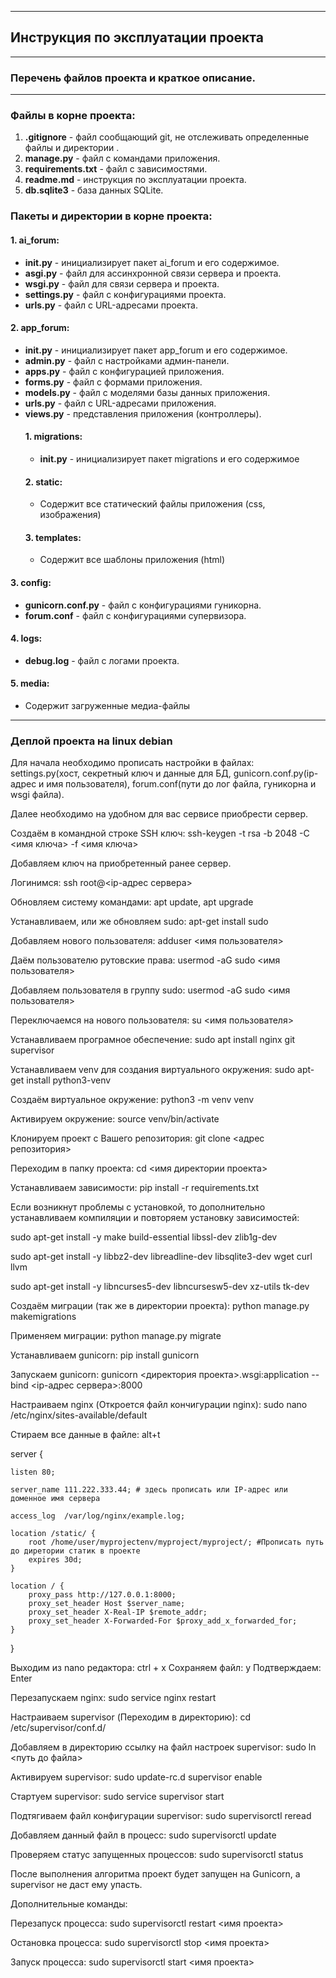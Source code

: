 ***
## Инструкция по эксплуатации проекта
***

### Перечень файлов проекта и краткое описание.
***

### Файлы в корне проекта:

1. __.gitignore__ - файл сообщающий git, не отслеживать определенные файлы и директории .
2. __manage.py__ - файл с командами приложения.
3. __requirements.txt__ - файл с зависимостями.
4. __readme.md__ - инструкция по эксплуатации проекта.
5. __db.sqlite3__ - база данных SQLite.


### Пакеты и директории в корне проекта:

#### 1. ai_forum:
* __init.py__ - инициализирует пакет ai_forum и его содержимое.
* __asgi.py__ - файл для ассинхронной связи сервера и проекта.
* __wsgi.py__ - файл для связи сервера и проекта.
* __settings.py__ - файл с конфигурациями проекта.
* __urls.py__ - файл с URL-адресами проекта.

#### 2. app_forum:
* __init.py__ - инициализирует пакет app_forum и его содержимое.
* __admin.py__ - файл с настройками админ-панели.
* __apps.py__ - файл с конфигурацией приложения.
* __forms.py__ - файл с формами приложения.
* __models.py__ - файл с моделями базы данных приложения.
* __urls.py__ - файл с URL-адресами приложения.
* __views.py__ - представления приложения (контроллеры).
    #### 1. migrations:
    * __init.py__ - инициализирует пакет migrations и его содержимое
    #### 2. static:
    * Содержит все статический файлы приложения (css, изображения)
    #### 3. templates:
    * Содержит все шаблоны приложения (html)

#### 3. config:
* __gunicorn.conf.py__ - файл с конфигурациями гуникорна.
* __forum.conf__ - файл с конфигурациями супервизора.

#### 4. logs:
* __debug.log__ - файл с логами проекта.

#### 5. media:
* Содержит загруженные медиа-файлы

***
### Деплой проекта на linux debian

Для начала необходимо прописать настройки в файлах: settings.py(хост, секретный ключ и данные для БД, gunicorn.conf.py(ip-адрес и имя пользователя), forum.conf(пути до лог файла, гуникорна и wsgi файла).

Далее необходимо на удобном для вас сервисе приобрести сервер.

Создаём в командной строке SSH ключ: ssh-keygen -t rsa -b 2048 -C <имя ключа> -f <имя ключа>

Добавляем ключ на приобретенный ранее сервер.

Логинимся: ssh root@<ip-адрес сервера>

Обновляем систему командами: apt update, apt upgrade

Устанавливаем, или же обновляем sudo: apt-get install sudo

Добавляем нового пользователя: adduser <имя пользователя>

Даём пользователю рутовские права: usermod -aG sudo <имя пользователя>

Добавляем пользователя в группу sudo: usermod -aG sudo <имя пользователя>

Переключаемся на нового пользователя: su <имя пользователя>

Устанавливаем програмное обеспечение: sudo apt install nginx git supervisor

Устанавливаем venv для создания виртуального окружения: sudo apt-get install python3-venv

Создаём виртуальное окружение: python3 -m venv venv

Активируем окружение: source venv/bin/activate

Клонируем проект с Вашего репозитория: git clone <адрес репозитория>

Переходим в папку проекта: cd <имя директории проекта>

Устанавливаем зависимости: pip install -r requirements.txt

Если возникнут проблемы с установкой, то дополнительно устанавливаем компиляции и повторяем установку зависимостей:

sudo apt-get install -y make build-essential libssl-dev zlib1g-dev

sudo apt-get install -y libbz2-dev libreadline-dev libsqlite3-dev wget curl llvm

sudo apt-get install -y libncurses5-dev  libncursesw5-dev xz-utils tk-dev

Создаём миграции (так же в директории проекта): python manage.py makemigrations

Применяем миграции: python manage.py migrate

Устанавливаем gunicorn: pip install gunicorn

Запускаем gunicorn: gunicorn <директория проекта>.wsgi:application --bind <ip-адрес сервера>:8000

Настраиваем nginx (Откроется файл кончигурации nginx): sudo nano /etc/nginx/sites-available/default

Стираем все данные в файле: alt+t


server {

    listen 80;

    server_name 111.222.333.44; # здесь прописать или IP-адрес или доменное имя сервера

    access_log  /var/log/nginx/example.log; 
 
    location /static/ {
        root /home/user/myprojectenv/myproject/myproject/; #Прописать путь до диретории статик в проекте
        expires 30d;
    }
 
    location / {
        proxy_pass http://127.0.0.1:8000; 
        proxy_set_header Host $server_name;
        proxy_set_header X-Real-IP $remote_addr;
        proxy_set_header X-Forwarded-For $proxy_add_x_forwarded_for;
    }

}

Выходим из nano редактора: ctrl + x
Сохраняем файл: y
Подтверждаем: Enter

Перезапускаем nginx: sudo service nginx restart

Настраиваем supervisor (Переходим в директорию): cd /etc/supervisor/conf.d/

Добавляем в директорию ссылку на файл настроек supervisor: sudo ln <путь до файла>

Активируем supervisor: sudo update-rc.d supervisor enable

Стартуем supervisor: sudo service supervisor start

Подтягиваем файл конфигурации supervisor: sudo supervisorctl reread

Добавляем данный файл в процесс: sudo supervisorctl update

Проверяем статус запущенных процессов: sudo supervisorctl status

После выполнения алгоритма проект будет запущен на Gunicorn, а supervisor не даст ему упасть.

Дополнительные команды:

Перезапуск процесса: sudo supervisorctl restart <имя проекта>

Остановка процесса: sudo supervisorctl stop <имя проекта>

Запуск процесса: sudo supervisorctl start <имя проекта>
